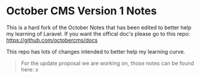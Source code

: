 # October CMS Version 1 Notes

This is a hard fork of the October Notes that has been edited to better help my learning of Laravel. If you want the offical doc's please go to this repo: https://github.com/octobercms/docs

This repo has lots of changes intended to better help my learning curve.

> For the update proposal we are working on, those notes can be found here: x
